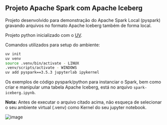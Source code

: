 ## Projeto Apache Spark com Apache Iceberg

Projeto desenvolvido para demonstração do Apache Spark Local (pyspark) gravando arquivos no formato Apache Iceberg também de forma local.

Projeto python inicializado com o [UV](https://github.com/astral-sh/uv).

Comandos utilizados para setup do ambiente:

```bash copy
uv init
uv venv
source .venv/bin/activate - LINUX
.venv/scripts/activate - WINDOWS
uv add pyspark==3.5.3 jupyterlab ipykernel
```

Os exemplos de código pyspark/python para instanciar o Spark, bem como criar e manipular uma tabela Apache Iceberg, está no arquivo `spark-iceberg.ipynb`.

**Nota:** Antes de executar o arquivo citado acima, não esqueça de selecionar o seu ambiente virtual (.venv) como Kernel do seu jupyter notebook.

![image](https://github.com/user-attachments/assets/6394e5b6-c51e-4245-bad2-450d864e422a)